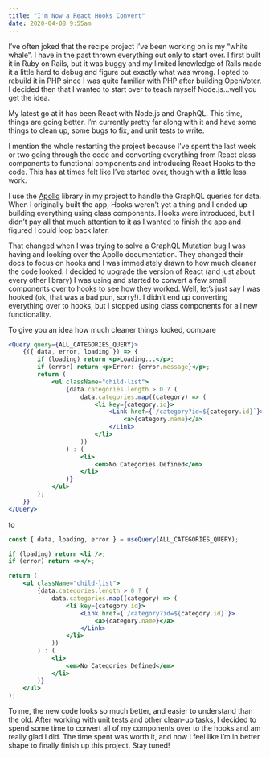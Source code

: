 ```yaml
---
title: "I'm Now a React Hooks Convert"
date: 2020-04-08 9:55am
---
```


I’ve often joked that the recipe project I’ve been working on is my “white whale”. I have in the past thrown everything out only to start over. I first built it in Ruby on Rails, but it was buggy and my limited knowledge of Rails made it a little hard to debug and figure out exactly what was wrong. I opted to rebuild it in PHP since I was quite familiar with PHP after building OpenVoter. I decided then that I wanted to start over to teach myself Node.js...well you get the idea.

My latest go at it has been React with Node.js and GraphQL. This time, things are going better. I’m currently pretty far along with it and have some things to clean up, some bugs to fix, and unit tests to write.

I mention the whole restarting the project because I’ve spent the last week or two going through the code and converting everything from React class components to functional components and introducing React Hooks to the code. This has at times felt like I’ve started over, though with a little less work.

I use the [Apollo](https://www.apollographql.com/docs/graphql-tools/) library in my project to handle the GraphQL queries for data. When I originally built the app, Hooks weren’t yet a thing and I ended up building everything using class components. Hooks were introduced, but I didn’t pay all that much attention to it as I wanted to finish the app and figured I could loop back later.

That changed when I was trying to solve a GraphQL Mutation bug I was having and looking over the Apollo documentation. They changed their docs to focus on hooks and I was immediately drawn to how much cleaner the code looked. I decided to upgrade the version of React (and just about every other library) I was using and started to convert a few small components over to hooks to see how they worked. Well, let’s just say I was hooked (ok, that was a bad pun, sorry!). I didn’t end up converting everything over to hooks, but I stopped using class components for all new functionality.

To give you an idea how much cleaner things looked, compare

```jsx
<Query query={ALL_CATEGORIES_QUERY}>
    {({ data, error, loading }) => {
        if (loading) return <p>Loading...</p>;
        if (error) return <p>Error: {error.message}</p>;
        return (
            <ul className="child-list">
                {data.categories.length > 0 ? (
                    data.categories.map((category) => (
                        <li key={category.id}>
                            <Link href={`/category?id=${category.id}`}>
                                <a>{category.name}</a>
                            </Link>
                        </li>
                    ))
                ) : (
                    <li>
                        <em>No Categories Defined</em>
                    </li>
                )}
            </ul>
        );
    }}
</Query>
```

to

```jsx
const { data, loading, error } = useQuery(ALL_CATEGORIES_QUERY);

if (loading) return <li />;
if (error) return <></>;

return (
    <ul className="child-list">
        {data.categories.length > 0 ? (
            data.categories.map((category) => (
                <li key={category.id}>
                    <Link href={`/category?id=${category.id}`}>
                        <a>{category.name}</a>
                    </Link>
                </li>
            ))
        ) : (
            <li>
                <em>No Categories Defined</em>
            </li>
        )}
    </ul>
);
```

To me, the new code looks so much better, and easier to understand than the old. After working with unit tests and other clean-up tasks, I decided to spend some time to convert all of my components over to the hooks and am really glad I did. The time spent was worth it, and now I feel like I’m in better shape to finally finish up this project. Stay tuned!
